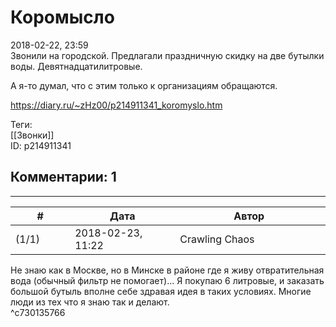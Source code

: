 Коромысло
=========

  
2018-02-22, 23:59  
 Звонили на городской. Предлагали праздничную скидку на две бутылки воды. Девятнадцатилитровые.   
   
 А я-то думал, что с этим только к организациям обращаются.   
  
<https://diary.ru/~zHz00/p214911341_koromyslo.htm>  
  
Теги:  
[[Звонки]]  
ID: p214911341  


Комментарии: 1
--------------

  


---



|         #         |              Дата              |                     Автор                     |           ID           |
| --- | --- | --- | --- |
| (1/1) | 2018-02-23, 11:22 | Crawling Chaos | c730135766 |

  
 Не знаю как в Москве, но в Минске в районе где я живу отвратительная вода (обычный фильтр не помогает)... Я покупаю 6 литровые, и заказать большой бутыль вполне себе здравая идея в таких условиях. Многие люди из тех что я знаю так и делают.   
 ^c730135766